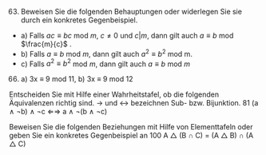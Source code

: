 63) Beweisen Sie die folgenden Behauptungen oder widerlegen Sie sie durch ein konkretes Gegenbeispiel.
- a) Falls $ac ≡ bc$ mod $m$, $c \not = 0$ und $c | m$, dann gilt auch $a ≡ b$ mod $\frac{m}{c}$  .
- b) Falls $a ≡ b$ mod $m$, dann gilt auch $a^2 ≡ b^2$ mod m.
- c) Falls $a^2 ≡ b^2$ mod $m$, dann gilt auch $a ≡ b$ mod $m$

66) a) 3x ≡ 9 mod 11, b) 3x ≡ 9 mod 12

 Entscheiden Sie mit Hilfe einer Wahrheitstafel, ob die folgenden Äquivalenzen richtig sind.
→ und ↔ bezeichnen Sub- bzw. Bijunktion.
81 (a ∧ ¬b) ∧ ¬c ⇐⇒ a ∧ ¬(b ∧ ¬c)

 Beweisen Sie die folgenden Beziehungen mit Hilfe von Elementtafeln oder geben Sie ein
konkretes Gegenbeispiel an
100 A △ (B ∩ C) = (A △ B) ∩ (A △ C)